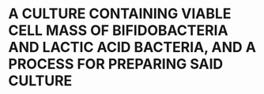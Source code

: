 # A CULTURE CONTAINING VIABLE CELL MASS OF BIFIDOBACTERIA AND LACTIC ACID BACTERIA, AND A PROCESS FOR PREPARING SAID CULTURE